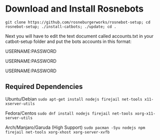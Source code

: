 # Download and Install Rosnebots

    git clone https://github.com/rosneburgerworks/rosnebot-setup; cd rosnebot-setup; ./install-catbots; ./update; cd .
    
Next you will have to edit the text document called accounts.txt in your catbot-setup folder and put the bots accounts in this format:

USERNAME:PASSWORD

USERNAME:PASSWORD

USERNAME:PASSWORD

## Required Dependencies
Ubuntu/Debian
`sudo apt-get install nodejs firejail net-tools x11-xserver-utils`

Fedora/Centos
`sudo dnf install nodejs firejail net-tools xorg-x11-server-utils`

Arch/Manjaro/Garuda (High Support)
`sudo pacman -Syu nodejs npm firejail net-tools xorg-xhost xorg-server-xvfb`
